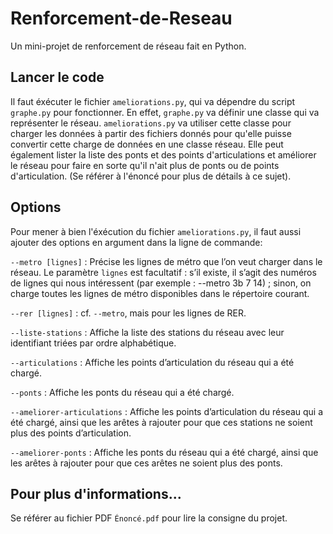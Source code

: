 # Renforcement-de-Reseau
Un mini-projet de renforcement de réseau fait en Python.

## Lancer le code
Il faut éxécuter le fichier `ameliorations.py`, qui va dépendre du script `graphe.py` pour fonctionner. En effet, `graphe.py` va définir une classe qui va représenter le réseau.
`ameliorations.py` va utiliser cette classe pour charger les données à partir des fichiers donnés pour qu'elle puisse convertir cette charge de données en une classe réseau. Elle peut également lister la liste des ponts et des points d'articulations et améliorer le réseau pour faire en sorte qu'il n'ait plus de ponts ou de points d'articulation. (Se référer à l'énoncé pour plus de détails à ce sujet).

## Options
Pour mener à bien l'éxécution du fichier `ameliorations.py`, il faut aussi ajouter des options en argument dans la ligne de commande:

`--metro [lignes]` : Précise les lignes de métro que l’on veut charger dans le réseau. Le paramètre `lignes` est facultatif : s’il existe, il s’agit des numéros de lignes qui nous intéressent (par exemple : --metro 3b 7 14) ; sinon, on charge toutes les lignes de métro disponibles dans le répertoire courant.

`--rer [lignes]` : cf. `--metro`, mais pour les lignes de RER.

`--liste-stations` : Affiche la liste des stations du réseau avec leur identifiant triées par ordre alphabétique.

`--articulations` : Affiche les points d’articulation du réseau qui a été chargé.

`--ponts` : Affiche les ponts du réseau qui a été chargé.

`--ameliorer-articulations` : Affiche les points d’articulation du réseau qui a été chargé, ainsi que les arêtes à rajouter pour que ces stations ne soient plus des points d’articulation.

`--ameliorer-ponts` : Affiche les ponts du réseau qui a été chargé, ainsi que les arêtes à rajouter pour que ces arêtes ne soient plus des ponts.

## Pour plus d'informations...
Se référer au fichier PDF `Énoncé.pdf` pour lire la consigne du projet.

